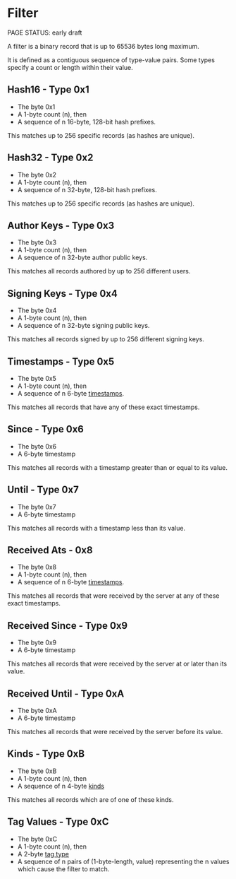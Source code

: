 # Filter

<status>PAGE STATUS: early draft</status>

A filter is a binary record that is up to 65536 bytes long maximum.

It is defined as a contiguous sequence of type-value pairs.  Some types
specify a count or length within their value.

## Hash16 - Type 0x1

* The byte 0x1
* A 1-byte count (n), then
* A sequence of n 16-byte, 128-bit hash prefixes.

This matches up to 256 specific records (as hashes are unique).

## Hash32 - Type 0x2

* The byte 0x2
* A 1-byte count (n), then
* A sequence of n 32-byte, 128-bit hash prefixes.

This matches up to 256 specific records (as hashes are unique).

## Author Keys - Type 0x3

* The byte 0x3
* A 1-byte count (n), then
* A sequence of n 32-byte author public keys.

This matches all records authored by up to 256 different users.

## Signing Keys - Type 0x4

* The byte 0x4
* A 1-byte count (n), then
* A sequence of n 32-byte signing public keys.

This matches all records signed by up to 256 different signing keys.

## Timestamps - Type 0x5

* The byte 0x5
* A 1-byte count (n), then
* A sequence of n 6-byte [timestamps](timestamps.md).

This matches all records that have any of these exact timestamps.

## Since - Type 0x6

* The byte 0x6
* A 6-byte timestamp

This matches all records with a timestamp greater than or equal to
its value.

## Until - Type 0x7

* The byte 0x7
* A 6-byte timestamp

This matches all records with a timestamp less than its value.

## Received Ats - 0x8

* The byte 0x8
* A 1-byte count (n), then
* A sequence of n 6-byte [timestamps](timestamps.md).

This matches all records that were received by the server at any of these
exact timestamps.

## Received Since - Type 0x9

* The byte 0x9
* A 6-byte timestamp

This matches all records that were received by the server at or later
than its value.

## Received Until - Type 0xA

* The byte 0xA
* A 6-byte timestamp

This matches all records that were received by the server before
its value.

## Kinds - Type 0xB

* The byte 0xB
* A 1-byte count (n), then
* A sequence of n 4-byte [kinds](kinds.md)

This matches all records which are of one of these kinds.

## Tag Values - Type 0xC

* The byte 0xC
* A 1-byte count (n), then
* A 2-byte [tag type](tag_types.md)
* A sequence of n pairs of (1-byte-length, value) representing the n values
  which cause the filter to match.
